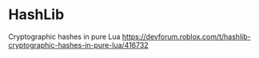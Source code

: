 # HashLib
Cryptographic hashes in pure Lua https://devforum.roblox.com/t/hashlib-cryptographic-hashes-in-pure-lua/416732
